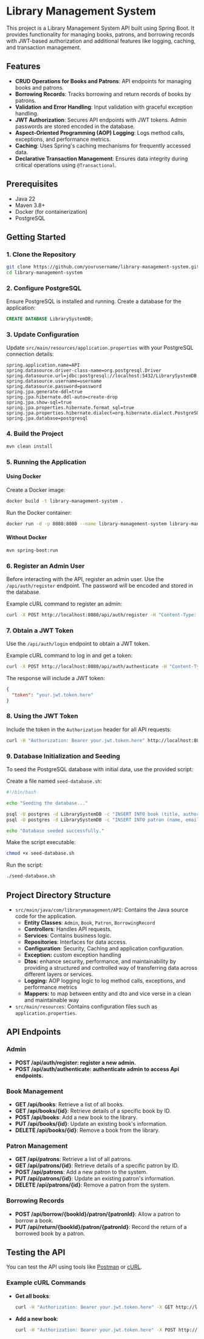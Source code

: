 # Library Management System

This project is a Library Management System API built using Spring Boot. It provides functionality for managing books, patrons, and borrowing records with JWT-based authorization and additional features like logging, caching, and transaction management.

## Features

- **CRUD Operations for Books and Patrons**: API endpoints for managing books and patrons.
- **Borrowing Records**: Tracks borrowing and return records of books by patrons.
- **Validation and Error Handling**: Input validation with graceful exception handling.
- **JWT Authorization**: Secures API endpoints with JWT tokens. Admin passwords are stored encoded in the database.
- **Aspect-Oriented Programming (AOP) Logging**: Logs method calls, exceptions, and performance metrics.
- **Caching**: Uses Spring's caching mechanisms for frequently accessed data.
- **Declarative Transaction Management**: Ensures data integrity during critical operations using `@Transactional`.

## Prerequisites

- Java 22
- Maven 3.8+
- Docker (for containerization)
- PostgreSQL

## Getting Started

### 1. Clone the Repository

```bash
git clone https://github.com/yourusername/library-management-system.git
cd library-management-system
```

### 2. Configure PostgreSQL

Ensure PostgreSQL is installed and running. Create a database for the application:

```sql
CREATE DATABASE LibrarySystemDB;
```

### 3. Update Configuration

Update `src/main/resources/application.properties` with your PostgreSQL connection details:

```properties
spring.application.name=API
spring.datasource.driver-class-name=org.postgresql.Driver
spring.datasource.url=jdbc:postgresql://localhost:5432/LibrarySystemDB
spring.datasource.username=username
spring.datasource.password=password
spring.jpa.generate-ddl=true
spring.jpa.hibernate.ddl-auto=create-drop
spring.jpa.show-sql=true
spring.jpa.properties.hibernate.format_sql=true
spring.jpa.properties.hibernate.dialect=org.hibernate.dialect.PostgreSQLDialect
spring.jpa.database=postgresql
```

### 4. Build the Project

```bash
mvn clean install
```

### 5. Running the Application

#### Using Docker

Create a Docker image:

```bash
docker build -t library-management-system .
```

Run the Docker container:

```bash
docker run -d -p 8080:8080 --name library-management-system library-management-system
```

#### Without Docker

```bash
mvn spring-boot:run
```

### 6. Register an Admin User

Before interacting with the API, register an admin user. Use the `/api/auth/register` endpoint. The password will be encoded and stored in the database.

Example cURL command to register an admin:

```bash
curl -X POST http://localhost:8080/api/auth/register -H "Content-Type: application/json" -d '{"username": "admin", "password": "adminpassword"}'
```

### 7. Obtain a JWT Token

Use the `/api/auth/login` endpoint to obtain a JWT token.

Example cURL command to log in and get a token:

```bash
curl -X POST http://localhost:8080/api/auth/authenticate -H "Content-Type: application/json" -d '{"username": "admin", "password": "adminpassword"}'
```

The response will include a JWT token:

```json
{
  "token": "your.jwt.token.here"
}
```

### 8. Using the JWT Token

Include the token in the `Authorization` header for all API requests:

```bash
curl -H "Authorization: Bearer your.jwt.token.here" http://localhost:8080/api/books
```

### 9. Database Initialization and Seeding

To seed the PostgreSQL database with initial data, use the provided script:

Create a file named `seed-database.sh`:

```bash
#!/bin/bash

echo "Seeding the database..."

psql -U postgres -d LibrarySystemDB -c "INSERT INTO book (title, author, publication_year, isbn) VALUES ('Book 1', 'Author 1', 2023, '1111111111');"
psql -U postgres -d LibrarySystemDB -c "INSERT INTO patron (name, email, phone_number, address, city, state, zip_code) VALUES ('Patron 1', 'patron1@example.com', '123-456-7890', '123 Main St', 'Anytown', 'Anystate', '12345');"

echo "Database seeded successfully."
```

Make the script executable:

```bash
chmod +x seed-database.sh
```

Run the script:

```bash
./seed-database.sh
```

## Project Directory Structure

- `src/main/java/com/librarymanagement/API`: Contains the Java source code for the application.
  - **Entity Classes**: `Admin`, `Book`, `Patron`, `BorrowingRecord`
  - **Controllers**: Handles API requests.
  - **Services**: Contains business logic.
  - **Repositories**: Interfaces for data access.
  - **Configuration**: Security, Caching and application configuration.
  - **Exception:** custom exception handling
  - **Dtos:** enhance security, performance, and maintainability by providing a structured and controlled way of transferring data across different layers or services.
  - **Logging:** AOP logging logic  to log method calls, exceptions, and performance metrics
  - **Mappers:** to map between entity and dto and vice verse in a clean and maintainable way
- `src/main/resources`: Contains configuration files such as `application.properties`.

## API Endpoints

### Admin

* **POST /api/auth/register: register a new admin.**
* **POST /api/auth/authenticate: authenticate admin to access Api endpoints.**

### Book Management

- **GET /api/books**: Retrieve a list of all books.
- **GET /api/books/{id}**: Retrieve details of a specific book by ID.
- **POST /api/books**: Add a new book to the library.
- **PUT /api/books/{id}**: Update an existing book's information.
- **DELETE /api/books/{id}**: Remove a book from the library.

### Patron Management

- **GET /api/patrons**: Retrieve a list of all patrons.
- **GET /api/patrons/{id}**: Retrieve details of a specific patron by ID.
- **POST /api/patrons**: Add a new patron to the system.
- **PUT /api/patrons/{id}**: Update an existing patron's information.
- **DELETE /api/patrons/{id}**: Remove a patron from the system.

### Borrowing Records

- **POST /api/borrow/{bookId}/patron/{patronId}**: Allow a patron to borrow a book.
- **PUT /api/return/{bookId}/patron/{patronId}**: Record the return of a borrowed book by a patron.

## Testing the API

You can test the API using tools like [Postman](https://www.postman.com/) or [cURL](https://curl.se/).

### Example cURL Commands

- **Get all books**:

  ```bash
  curl -H "Authorization: Bearer your.jwt.token.here" -X GET http://localhost:8080/api/books
  ```
- **Add a new book**:

  ```bash
  curl -H "Authorization: Bearer your.jwt.token.here" -X POST http://localhost:8080/api/books -H "Content-Type: application/json" -d '{"title": "Book Title", "author": "Author Name", "publicationYear": 2023, "isbn": "1234567890"}'
  ```

